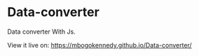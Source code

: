 # Data-converter
Data converter With Js.


View it live on: https://mbogokennedy.github.io/Data-converter/
